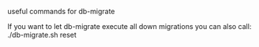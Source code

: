 useful commands for db-migrate 

If you want to let db-migrate execute all down migrations you can also call:
./db-migrate.sh reset